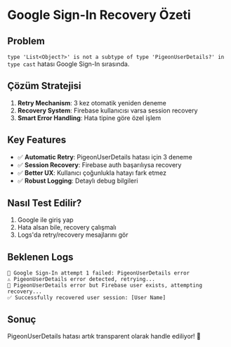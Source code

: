 # Google Sign-In Recovery Özeti

## Problem
`type 'List<Object?>' is not a subtype of type 'PigeonUserDetails?' in type cast` hatası Google Sign-In sırasında.

## Çözüm Stratejisi
1. **Retry Mechanism**: 3 kez otomatik yeniden deneme
2. **Recovery System**: Firebase kullanıcısı varsa session recovery
3. **Smart Error Handling**: Hata tipine göre özel işlem

## Key Features
- ✅ **Automatic Retry**: PigeonUserDetails hatası için 3 deneme
- ✅ **Session Recovery**: Firebase auth başarılıysa recovery
- ✅ **Better UX**: Kullanıcı çoğunlukla hatayı fark etmez
- ✅ **Robust Logging**: Detaylı debug bilgileri

## Nasıl Test Edilir?
1. Google ile giriş yap
2. Hata alsan bile, recovery çalışmalı
3. Logs'da retry/recovery mesajlarını gör

## Beklenen Logs
```
🔄 Google Sign-In attempt 1 failed: PigeonUserDetails error
⚠️ PigeonUserDetails error detected, retrying...
🔄 PigeonUserDetails error but Firebase user exists, attempting recovery...
✅ Successfully recovered user session: [User Name]
```

## Sonuç
PigeonUserDetails hatası artık transparent olarak handle ediliyor! 🎯 